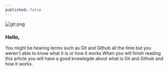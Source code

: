 ```yaml
---
published: false
---
```

![git.png]({{site.baseurl}}/_posts/git.png)

### Hello,
You might be hearing terms such as Git and Github all the time but you weren't able to know 
what it is or how it works.When you will finish reading this article you will have a good knowlegde
about what is Git and Github and how it works.
